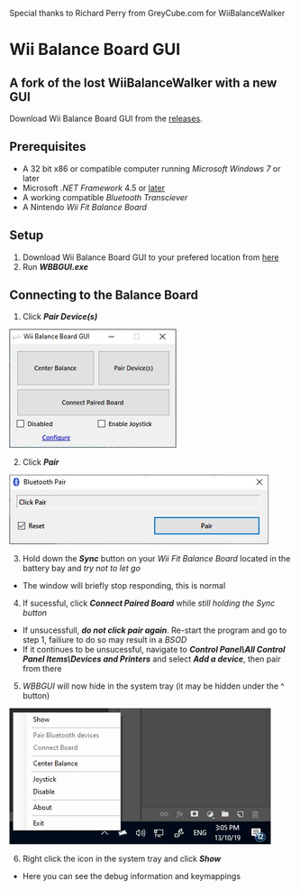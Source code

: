 Special thanks to Richard Perry from GreyCube.com for WiiBalanceWalker

# Wii Balance Board GUI
## A fork of the lost WiiBalanceWalker with a new GUI

Download Wii Balance Board GUI from the [releases](https://github.com/TheOneTrueCode/Wii-Balance-Board-GUI/releases "WBBGUI download").

## Prerequisites

* A 32 bit x86 or compatible computer running *Microsoft Windows 7* or later
* Microsoft *.NET Framework* 4.5 or [later](https://www.microsoft.com/en-us/download/confirmation.aspx?id=55170)
* A working compatible *Bluetooth Transciever*
* A Nintendo *Wii Fit Balance Board*

## Setup

1. Download Wii Balance Board GUI to your prefered location from [here](https://github.com/TheOneTrueCode/Wii-Balance-Board-GUI/releases "WBBGUI download")
2. Run ***WBBGUI.exe***

## Connecting to the Balance Board

1. Click ***Pair Device(s)***

![WBBGUI](img/WBBGUI.jpg "WBBGUI")

2. Click ***Pair***

![WBBGUIpair](img/WBBGUIpair.jpg "WBBGUIpair")

3. Hold down the ***Sync*** button on your *Wii Fit Balance Board* located in the battery bay and *try not to let go*
  * The window will briefly stop responding, this is normal

4. If sucessful, click ***Connect Paired Board*** while *still holding the Sync button* 
  * If unsucessfull, ***do not click pair again***. Re-start the program and go to step 1, failiure to do so may result in a *BSOD*
  * If it continues to be unsucessful, navigate to ***Control Panel\All Control Panel Items\Devices and Printers*** and select ***Add a device***, then pair from there
  
5. *WBBGUI* will now hide in the system tray (it may be hidden under the ^ button)

![System Tray](img/system%20tray.jpg "Syetem Tray")

6. Right click the icon in the system tray and click ***Show***
*  Here you can see the debug information and keymappings


 
